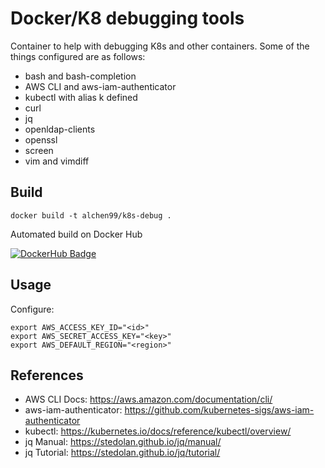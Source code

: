 # Docker/K8 debugging tools

Container to help with debugging K8s and other containers. Some of the things configured are as follows:

* bash and bash-completion
* AWS CLI and aws-iam-authenticator
* kubectl with alias k defined
* curl
* jq
* openldap-clients
* openssl
* screen
* vim and vimdiff

## Build

```
docker build -t alchen99/k8s-debug .
```

Automated build on Docker Hub

[![DockerHub Badge](http://dockeri.co/image/alchen99/k8s-debug)](https://hub.docker.com/r/alchen99/k8s-debug/)

## Usage

Configure:

```
export AWS_ACCESS_KEY_ID="<id>"
export AWS_SECRET_ACCESS_KEY="<key>"
export AWS_DEFAULT_REGION="<region>"
```

## References

* AWS CLI Docs: https://aws.amazon.com/documentation/cli/
* aws-iam-authenticator: https://github.com/kubernetes-sigs/aws-iam-authenticator
* kubectl: https://kubernetes.io/docs/reference/kubectl/overview/
* jq Manual: https://stedolan.github.io/jq/manual/
* jq Tutorial: https://stedolan.github.io/jq/tutorial/
